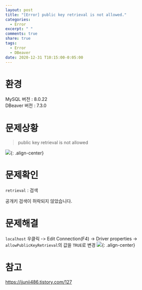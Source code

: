 ```yaml
---
layout: post
title: "[Error] public key retrieval is not allowed."
categories:
  - Error
excerpt: " "
comments: true
share: true
tags:
  - Error
  - DBeaver
date: 2020-12-31 T10:15:00-0:05:00
---
```


# 환경

MySQL 버전 : 8.0.22<br>
DBeaver 버전 : 7.3.0

# 문제상황

> public key retrieval is not allowed

![](https://kimmy100b.github.io/assets/images/error/etc/1-1-1.PNG){: .align-center}

# 문제확인

`retrieval` : 검색

공개키 검색이 허락되지 않았습니다.

# 문제해결

`localhost` 우클릭 -> Edit Connection(F4) -> Driver properties -> `allowPublicKeyRetrieval`의 값을 `TRUE`로 변경
![](https://kimmy100b.github.io/assets/images/error/etc/1-1-2.PNG){: .align-center}

# 참고

<https://jjunii486.tistory.com/127>
